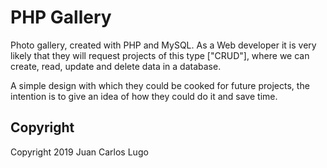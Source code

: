 # PHP Gallery

Photo gallery, created with PHP and MySQL. As a Web developer it is very likely that they will request projects of this type ["CRUD"], where we can create, read, update and delete data in a database.

A simple design with which they could be cooked for future projects, the intention is to give an idea of how they could do it and save time.

## Copyright

Copyright 2019 Juan Carlos Lugo
